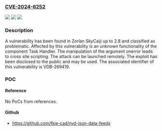 ### [CVE-2024-6252](https://cve.mitre.org/cgi-bin/cvename.cgi?name=CVE-2024-6252)
![](https://img.shields.io/static/v1?label=Product&message=SkyCaiji&color=blue)
![](https://img.shields.io/static/v1?label=Version&message=%3D%202.0%20&color=brighgreen)
![](https://img.shields.io/static/v1?label=Vulnerability&message=CWE-79%20Cross%20Site%20Scripting&color=brighgreen)

### Description

A vulnerability has been found in Zorlan SkyCaiji up to 2.8 and classified as problematic. Affected by this vulnerability is an unknown functionality of the component Task Handler. The manipulation of the argument onerror leads to cross site scripting. The attack can be launched remotely. The exploit has been disclosed to the public and may be used. The associated identifier of this vulnerability is VDB-269419.

### POC

#### Reference
No PoCs from references.

#### Github
- https://github.com/fkie-cad/nvd-json-data-feeds


